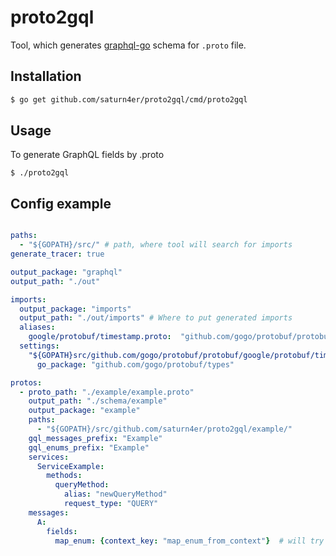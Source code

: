 proto2gql
==============
Tool, which generates [graphql-go](https://github.com/graphql-go/graphql) schema for `.proto` file.  

## Installation
```bash
$ go get github.com/saturn4er/proto2gql/cmd/proto2gql
```

## Usage
To generate GraphQL fields by .proto 
```
$ ./proto2gql
```

## Config example
```yaml

paths:
  - "${GOPATH}/src/" # path, where tool will search for imports
generate_tracer: true 

output_package: "graphql"
output_path: "./out"

imports:
  output_package: "imports"
  output_path: "./out/imports" # Where to put generated imports
  aliases:
    google/protobuf/timestamp.proto:  "github.com/gogo/protobuf/protobuf/google/protobuf/timestamp.proto"
  settings:
    "${GOPATH}src/github.com/gogo/protobuf/protobuf/google/protobuf/timestamp.proto":
      go_package: "github.com/gogo/protobuf/types"

protos:
  - proto_path: "./example/example.proto"              
    output_path: "./schema/example"         
    output_package: "example"
    paths:
      - "${GOPATH}/src/github.com/saturn4er/proto2gql/example/"
    gql_messages_prefix: "Example"
    gql_enums_prefix: "Example"
    services:
      ServiceExample:
        methods:
          queryMethod:
            alias: "newQueryMethod"
            request_type: "QUERY"
    messages:
      A:
        fields:
          map_enum: {context_key: "map_enum_from_context"}  # will try to fetch this field from context instead of fetching it from user 
```